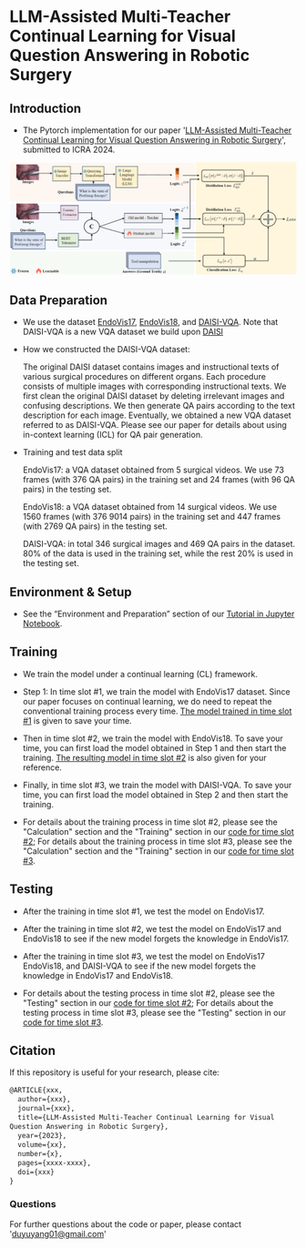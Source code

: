 # LLM-Assisted Multi-Teacher Continual Learning for Visual Question Answering in Robotic Surgery

## Introduction
* The Pytorch implementation for our paper '[LLM-Assisted Multi-Teacher Continual Learning for Visual Question Answering in Robotic Surgery](https://arxiv.org/abs/xxxx.xxxxx)', submitted to ICRA 2024.

<p align="center">
  <img src="Figure/system.png"  width="1000"/>
</p>

## Data Preparation
* We use the dataset [EndoVis17](https://arxiv.org/abs/2305.11692), [EndoVis18](https://arxiv.org/abs/2206.11053), and [DAISI-VQA](DAISI_VQA). Note that DAISI-VQA is a new VQA dataset we build upon  [DAISI](https://arxiv.org/abs/2004.02809)

* How we constructed the DAISI-VQA dataset:

  The original DAISI dataset contains images and instructional texts of various surgical procedures on different organs. Each procedure consists of multiple images with corresponding instructional texts. We first clean the original DAISI dataset by deleting irrelevant images and confusing descriptions. We then generate QA pairs according to the text description for each image. Eventually, we obtained a new VQA dataset referred to as DAISI-VQA. Please see our paper for details about using in-context learning (ICL) for QA pair generation.

* Training and test data split

   EndoVis17: a VQA dataset obtained from 5 surgical videos. We use 73 frames (with 376 QA pairs) in the training set and 24 frames (with 96 QA pairs) in the  testing set.
  
   EndoVis18: a VQA dataset obtained from 14 surgical videos. We use 1560 frames (with 376 9014 pairs) in the training set and 447 frames (with 2769 QA pairs) in the testing set.
  
   DAISI-VQA: in total 346 surgical images and 469 QA pairs in the dataset. 80% of the data is used in the training set, while the rest 20% is used in the testing set.

## Environment & Setup
* See the “Environment and Preparation” section of our [Tutorial in Jupyter Notebook](code/t2.ipynb).
  
## Training
* We train the model under a continual learning (CL) framework.

* Step 1: In time slot #1, we train the model with EndoVis17 dataset. Since our paper focuses on continual learning, we do need to repeat the conventional training process every time. [The model trained in time slot #1](https://drive.google.com/file/d/141XuZD7ZZi_oCl6bq3t04MRsjuyFRYJ2/view?usp=sharing) is given to save your time.
  
* Then in time slot #2, we train the model with EndoVis18. To save your time, you can first load the model obtained in Step 1 and then start the training. [The resulting model in time slot #2](https://drive.google.com/file/d/1WL8EYu0x4ksKleQ9oSE5nqjBsGL4li6u/view?usp=sharing) is also given for your reference.

* Finally, in time slot #3, we train the model with DAISI-VQA. To save your time, you can first load the model obtained in Step 2 and then start the training.

* For details about the training process in time slot #2, please see the "Calculation" section and the "Training" section in our [code for time slot #2](code/t2.ipynb); For details about the training process in time slot #3, please see the "Calculation" section and the "Training" section in our [code for time slot #3](code/t3.ipynb).

## Testing
* After the training in time slot #1, we test the model on EndoVis17.

* After the training in time slot #2, we test the model on EndoVis17 and EndoVis18 to see if the new model forgets the knowledge in EndoVis17.

* After the training in time slot #3, we test the model on EndoVis17 EndoVis18, and DAISI-VQA to see if the new model forgets the knowledge in EndoVis17 and EndoVis18.

* For details about the testing  process in time slot #2, please see the "Testing" section in our [code for time slot #2](code/t2.ipynb); For details about the testing process in time slot #3, please see the "Testing" section in our [code for time slot #3](code/t3.ipynb).

## Citation
If this repository is useful for your research, please cite:
```
@ARTICLE{xxx,  
  author={xxx},  
  journal={xxx},   
  title={LLM-Assisted Multi-Teacher Continual Learning for Visual Question Answering in Robotic Surgery},
  year={2023},  
  volume={xx},  
  number={x},  
  pages={xxxx-xxxx},  
  doi={xxx}
}
```
### Questions
For further questions about the code or paper, please contact 'duyuyang01@gmail.com'
